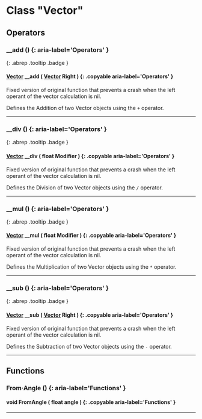 # Class "Vector"
## Operators
### __add () {: aria-label='Operators' }
[ ](#){: .abrep .tooltip .badge }
#### [Vector](Vector.md) __add ( [Vector](Vector.md) Right ) {: .copyable aria-label='Operators' }
Fixed version of original function that prevents a crash when the left operant of the vector calculation is nil.

Defines the Addition of two Vector objects using the `+` operator.
___
### __div () {: aria-label='Operators' }
[ ](#){: .abrep .tooltip .badge }
#### [Vector](Vector.md) __div ( float Modifier ) {: .copyable aria-label='Operators' }
Fixed version of original function that prevents a crash when the left operant of the vector calculation is nil.

Defines the Division of two Vector objects using the `/` operator.
___
### __mul () {: aria-label='Operators' }
[ ](#){: .abrep .tooltip .badge }
#### [Vector](Vector.md) __mul ( float Modifier ) {: .copyable aria-label='Operators' }
Fixed version of original function that prevents a crash when the left operant of the vector calculation is nil.

Defines the Multiplication of two Vector objects using the `*` operator.
___
### __sub () {: aria-label='Operators' }
[ ](#){: .abrep .tooltip .badge }
#### [Vector](Vector.md) __sub ( [Vector](Vector.md) Right ) {: .copyable aria-label='Operators' }
Fixed version of original function that prevents a crash when the left operant of the vector calculation is nil.

Defines the Subtraction of two Vector objects using the `-` operator.

___

## Functions
### From·Angle () {: aria-label='Functions' }
#### void FromAngle ( float angle ) {: .copyable aria-label='Functions' }

___